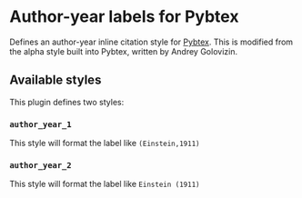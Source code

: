 # Author-year labels for Pybtex

Defines an author-year inline citation style for [Pybtex](https://pybtex.org/). This is
modified from the alpha style built into Pybtex, written by
Andrey Golovizin.

## Available styles

This plugin defines two styles:

### `author_year_1`

This style will format the label like `(Einstein,1911)`

### `author_year_2`

This style will format the label like `Einstein (1911)`
